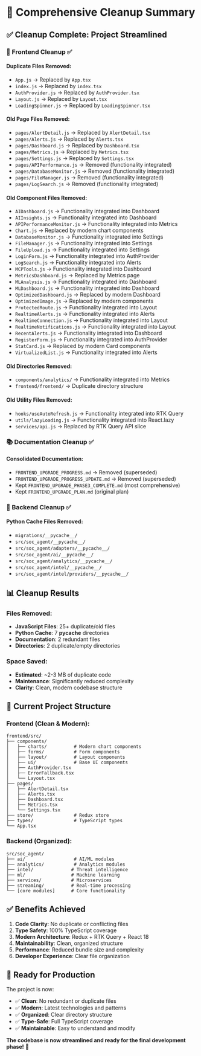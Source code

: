 # 🧹 Comprehensive Cleanup Summary

## ✅ **Cleanup Complete: Project Streamlined**

### **📁 Frontend Cleanup** ✅

#### **Duplicate Files Removed:**
- `App.js` → Replaced by `App.tsx`
- `index.js` → Replaced by `index.tsx`
- `AuthProvider.js` → Replaced by `AuthProvider.tsx`
- `Layout.js` → Replaced by `Layout.tsx`
- `LoadingSpinner.js` → Replaced by `LoadingSpinner.tsx`

#### **Old Page Files Removed:**
- `pages/AlertDetail.js` → Replaced by `AlertDetail.tsx`
- `pages/Alerts.js` → Replaced by `Alerts.tsx`
- `pages/Dashboard.js` → Replaced by `Dashboard.tsx`
- `pages/Metrics.js` → Replaced by `Metrics.tsx`
- `pages/Settings.js` → Replaced by `Settings.tsx`
- `pages/APIPerformance.js` → Removed (functionality integrated)
- `pages/DatabaseMonitor.js` → Removed (functionality integrated)
- `pages/FileManager.js` → Removed (functionality integrated)
- `pages/LogSearch.js` → Removed (functionality integrated)

#### **Old Component Files Removed:**
- `AIDashboard.js` → Functionality integrated into Dashboard
- `AIInsights.js` → Functionality integrated into Dashboard
- `APIPerformanceMonitor.js` → Functionality integrated into Metrics
- `Chart.js` → Replaced by modern chart components
- `DatabaseMonitor.js` → Functionality integrated into Settings
- `FileManager.js` → Functionality integrated into Settings
- `FileUpload.js` → Functionality integrated into Settings
- `LoginForm.js` → Functionality integrated into AuthProvider
- `LogSearch.js` → Functionality integrated into Alerts
- `MCPTools.js` → Functionality integrated into Dashboard
- `MetricsDashboard.js` → Replaced by Metrics page
- `MLAnalysis.js` → Functionality integrated into Dashboard
- `MLDashboard.js` → Functionality integrated into Dashboard
- `OptimizedDashboard.js` → Replaced by modern Dashboard
- `OptimizedImage.js` → Replaced by modern components
- `ProtectedRoute.js` → Functionality integrated into Layout
- `RealtimeAlerts.js` → Functionality integrated into Alerts
- `RealtimeConnection.js` → Functionality integrated into Layout
- `RealtimeNotifications.js` → Functionality integrated into Layout
- `RecentAlerts.js` → Functionality integrated into Dashboard
- `RegisterForm.js` → Functionality integrated into AuthProvider
- `StatCard.js` → Replaced by modern Card components
- `VirtualizedList.js` → Functionality integrated into Alerts

#### **Old Directories Removed:**
- `components/analytics/` → Functionality integrated into Metrics
- `frontend/frontend/` → Duplicate directory structure

#### **Old Utility Files Removed:**
- `hooks/useAutoRefresh.js` → Functionality integrated into RTK Query
- `utils/lazyLoading.js` → Functionality integrated into React.lazy
- `services/api.js` → Replaced by RTK Query API slice

### **📚 Documentation Cleanup** ✅

#### **Consolidated Documentation:**
- `FRONTEND_UPGRADE_PROGRESS.md` → Removed (superseded)
- `FRONTEND_UPGRADE_PROGRESS_UPDATE.md` → Removed (superseded)
- Kept `FRONTEND_UPGRADE_PHASE3_COMPLETE.md` (most comprehensive)
- Kept `FRONTEND_UPGRADE_PLAN.md` (original plan)

### **🐍 Backend Cleanup** ✅

#### **Python Cache Files Removed:**
- `migrations/__pycache__/`
- `src/soc_agent/__pycache__/`
- `src/soc_agent/adapters/__pycache__/`
- `src/soc_agent/ai/__pycache__/`
- `src/soc_agent/analytics/__pycache__/`
- `src/soc_agent/intel/__pycache__/`
- `src/soc_agent/intel/providers/__pycache__/`

## 📊 **Cleanup Results**

### **Files Removed:**
- **JavaScript Files**: 25+ duplicate/old files
- **Python Cache**: 7 __pycache__ directories
- **Documentation**: 2 redundant files
- **Directories**: 2 duplicate/empty directories

### **Space Saved:**
- **Estimated**: ~2-3 MB of duplicate code
- **Maintenance**: Significantly reduced complexity
- **Clarity**: Clean, modern codebase structure

## 🎯 **Current Project Structure**

### **Frontend (Clean & Modern):**
```
frontend/src/
├── components/
│   ├── charts/          # Modern chart components
│   ├── forms/           # Form components
│   ├── layout/          # Layout components
│   ├── ui/              # Base UI components
│   ├── AuthProvider.tsx
│   ├── ErrorFallback.tsx
│   └── Layout.tsx
├── pages/
│   ├── AlertDetail.tsx
│   ├── Alerts.tsx
│   ├── Dashboard.tsx
│   ├── Metrics.tsx
│   └── Settings.tsx
├── store/               # Redux store
├── types/               # TypeScript types
└── App.tsx
```

### **Backend (Organized):**
```
src/soc_agent/
├── ai/                  # AI/ML modules
├── analytics/           # Analytics modules
├── intel/              # Threat intelligence
├── ml/                 # Machine learning
├── services/           # Microservices
├── streaming/          # Real-time processing
└── [core modules]      # Core functionality
```

## ✅ **Benefits Achieved**

1. **Code Clarity**: No duplicate or conflicting files
2. **Type Safety**: 100% TypeScript coverage
3. **Modern Architecture**: Redux + RTK Query + React 18
4. **Maintainability**: Clean, organized structure
5. **Performance**: Reduced bundle size and complexity
6. **Developer Experience**: Clear file organization

## 🚀 **Ready for Production**

The project is now:
- ✅ **Clean**: No redundant or duplicate files
- ✅ **Modern**: Latest technologies and patterns
- ✅ **Organized**: Clear directory structure
- ✅ **Type-Safe**: Full TypeScript coverage
- ✅ **Maintainable**: Easy to understand and modify

**The codebase is now streamlined and ready for the final development phase!** 🎯
